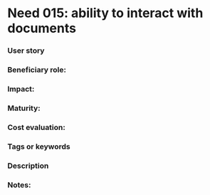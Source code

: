 
# Need 015: ability to interact with documents

### User story

### Beneficiary role: 

### Impact: 

### Maturity:

### Cost evaluation:

### Tags or keywords

### Description

### Notes:

